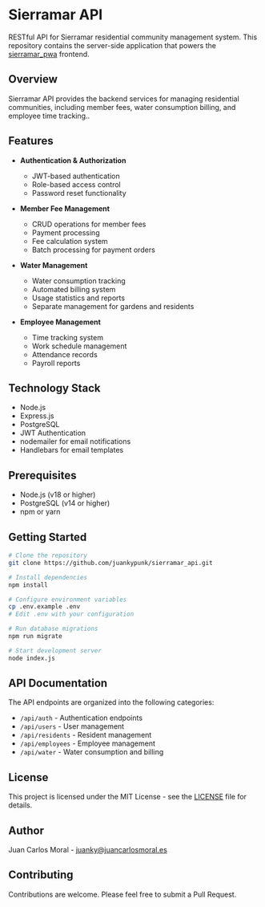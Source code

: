 # Sierramar API

RESTful API for Sierramar residential community management system. This repository contains the server-side application that powers the [sierramar_pwa](https://github.com/juankypunk/sierramar_pwa) frontend.

## Overview

Sierramar API provides the backend services for managing residential communities, including member fees, water consumption billing, and employee time tracking..

## Features

- **Authentication & Authorization**
  - JWT-based authentication
  - Role-based access control
  - Password reset functionality

- **Member Fee Management**
  - CRUD operations for member fees
  - Payment processing
  - Fee calculation system
  - Batch processing for payment orders

- **Water Management**
  - Water consumption tracking
  - Automated billing system
  - Usage statistics and reports
  - Separate management for gardens and residents

- **Employee Management**
  - Time tracking system
  - Work schedule management
  - Attendance records
  - Payroll reports

## Technology Stack

- Node.js
- Express.js
- PostgreSQL
- JWT Authentication
- nodemailer for email notifications
- Handlebars for email templates

## Prerequisites

- Node.js (v18 or higher)
- PostgreSQL (v14 or higher)
- npm or yarn

## Getting Started

```bash
# Clone the repository
git clone https://github.com/juankypunk/sierramar_api.git

# Install dependencies
npm install

# Configure environment variables
cp .env.example .env
# Edit .env with your configuration

# Run database migrations
npm run migrate

# Start development server
node index.js


```

## API Documentation

The API endpoints are organized into the following categories:

- `/api/auth` - Authentication endpoints
- `/api/users` - User management
- `/api/residents` - Resident management
- `/api/employees` - Employee management
- `/api/water` - Water consumption and billing

## License

This project is licensed under the MIT License - see the [LICENSE](LICENSE) file for details.

## Author

Juan Carlos Moral - juanky@juancarlosmoral.es

## Contributing

Contributions are welcome. Please feel free to submit a Pull Request.
